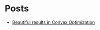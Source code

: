 # Posts

<!-- ## Tufte Blog Examples

These example pages show the various kinds of features supported by Tufte-Blog. See [the Markdown
sources][sources] for these examples to learn what to type in order to render a given element.

- [Reproduction of the Tufte CSS example page.](output/posts/tufte/tufte.html)
- [Formatting tables using Tufte-Blog.](output/posts/tables/tables.html)

[sources]: http://github.com/adityaramesh/tufte-blog/tree/master/posts
 -->

- [Beautiful results in Convex Optimization](posts/convex/convex.html)